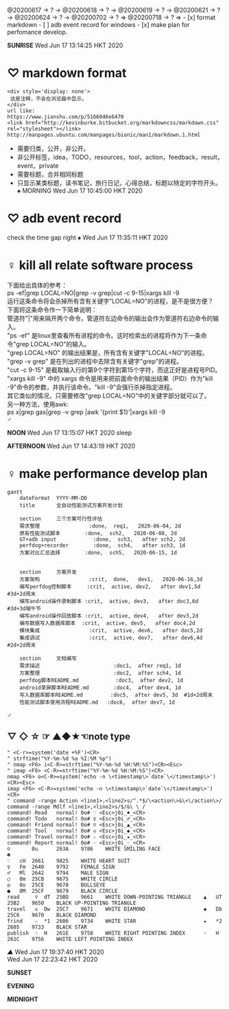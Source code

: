 <link rel="stylesheet" type="text/css" href="./css/hiddenprivate.css"/>
<TODO>@20200617 → ? → @20200618 → ? → @20200619 → ? → @20200621 → ? → @20200624 → ? → @20200702 → ? ⇒ @20200718 → ? ⇒ </TODO>
- [x] format markdown      
- [ ] adb event record for windows     
- [x] make plan for perfomance develop.     

<timeblock>__SUNRISE__</timeblock>
<timestamp>Wed Jun 17 13:14:25 HKT 2020 </timestamp>
# ♡  markdown format
```
<div style='display: none'>
 这是注释，不会在浏览器中显示。
</div>
url like:
https://www.jianshu.com/p/5166046e6470
<link href="http://kevinburke.bitbucket.org/markdowncss/markdown.css" rel="stylesheet"></link>
http://manpages.ubuntu.com/manpages/bionic/man1/markdown.1.html
```
* 需要归类，公开，非公开。
* 非公开标签，idea，TODO，resources，tool，action，feedback，result，event，private
* 需要标题，合并相同标题
* 只显示某类标题，读书笔记，旅行日记，心得总结，标题以特定的字符开头。
_♠_
<timeblock>MORNING</timeblock>
<timestamp>Wed Jun 17 10:45:00 HKT 2020 </timestamp>
# ♡  adb event record
check the time gap right
_♠_
<timestamp>Wed Jun 17 11:35:11 HKT 2020 </timestamp>
# ♀ kill all relate software process
下面给出具体的参考：  
ps -ef|grep LOCAL=NO|grep -v grep|cut -c 9-15|xargs kill -9  
运行这条命令将会杀掉所有含有关键字"LOCAL=NO"的进程，是不是很方便？  
下面将这条命令作一下简单说明：  
管道符"|"用来隔开两个命令，管道符左边命令的输出会作为管道符右边命令的输入。  
"ps -ef" 是linux里查看所有进程的命令。这时检索出的进程将作为下一条命令"grep LOCAL=NO"的输入。  
"grep LOCAL=NO" 的输出结果是，所有含有关键字"LOCAL=NO"的进程。  
"grep -v grep" 是在列出的进程中去除含有关键字"grep"的进程。  
"cut -c 9-15" 是截取输入行的第9个字符到第15个字符，而这正好是进程号PID。  
"xargs kill -9" 中的 xargs 命令是用来把前面命令的输出结果（PID）作为"kill -9"命令的参数，并执行该命令。"kill -9"会强行杀掉指定进程。  
其它类似的情况，只需要修改"grep LOCAL=NO"中的关键字部分就可以了。  
另一种方法，使用awk:  
ps x|grep gas|grep -v grep |awk '{print $1}'|xargs kill -9  
_♂_

<timeblock>__NOON__</timeblock>
<timestamp>Wed Jun 17 13:15:07 HKT 2020</timestamp>
<action>sleep</action>

<timeblock>__AFTERNOON__</timeblock>
<timestamp>Wed Jun 17 14:43:19 HKT 2020 </timestamp>
# ♀ make performance develop plan 
```mermaid
gantt         
    dateFormat  YYYY-MM-DD   
    title       全自动性能测试方案开发计划

    section     三个方案可行性评估
    需求整理	            :done,  req1,   2020-06-04, 2d
    原有性能测试脚本	    :done,  sch2,   2020-06-08, 2d
    GT+adb input		    :done,  sch3,   after sch2, 2d
    perfdog+recorder        :done, 	sch4,   after sch3, 1d 
    方案对比汇总选择        :done,  sch5,   2020-06-15, 1d 


    section     方案开发
    方案架构 			    :crit,  done,   dev1,   2020-06-16,3d    
    编写perfdog控制脚本     :crit,  active, dev2,   after dev1,5d   #3d+2d周末 
    编写android操作录制脚本 :crit,  active, dev3,   after doc3,6d   #3d+3d端午节
    编写android操作回放脚本 :crit,  active, dev4,   after dev3,2d
    编写数据写入数据库脚本  :crit,  active, dev5,   after doc4,2d
    模块集成            	:crit,  active, dev6,   after doc5,2d
    集成调试           		:crit,  active, dev7,   after dev6,4d   #2d+2d周末

    section     文档编写
    需求描述           		        :doc1,  after req1, 1d
    方案整理      			        :doc2,  after sch4, 1d
    perfdog脚本README.md            :doc3,  after dev2, 1d
    android录屏脚本README.md        :doc4,  after dev4, 1d
    写入数据库脚本README.md         :doc5,  after dev5, 3d  #1d+2d周末
    性能测试脚本使用流程README.md   :doc6,  after dev7, 1d       
```
_♂_
## ▽ ◇ ☆ ☞ ▲◆★☜note type
```
" <C-r>=system('date +%F')<CR>
" strftime("%Y-%m-%d %a %I:%M %p")
" nmap <F6> i<C-R>=strftime("%Y-%m-%d %H:%M:%S")<CR><Esc>
" imap <F6> <C-R>=strftime("%Y-%m-%d %H:%M:%S")<CR>
nmap <F6> o<C-R>=system('echo -n \<timestamp\>`date`\</timestamp\>')<CR><Esc>
imap <F6> <C-R>=system('echo -n \<timestamp\>`date`\</timestamp\>')<CR>
" command -range Action <line1>,<line2>s/^.*$/\<action\>&\<\/action\>/
command -range Mdlf <line1>,<line2>s/$/&\ \ /
command! Read   normal! 0o# ♡ <Esc>j0i_♠_<CR>
command! Todo   normal! 0o# ♀ <Esc>j0i_♂_<CR>
command! Friend normal! 0o# ▽ <Esc>j0i_▲_<CR>
command! Tool   normal! 0o# ◇ <Esc>j0i_◆_<CR>
command! Travel normal! 0o# ☆ <Esc>j0i_★_<CR>
command! Report normal! 0o# ☞ <Esc>j0i_☜_<CR>
☺       0u      263A    9786    WHITE SMILING FACE
☻
♡	cH	2661	9825	WHITE HEART SUIT
♀	Fm	2640	9792	FEMALE SIGN
♂	Ml	2642	9794	MALE SIGN
○	0m	25CB	9675	WHITE CIRCLE
◎	0o	25CE	9678	BULLSEYE
●	0M	25CF	9679	BLACK CIRCLE
read     ▽	dT	25BD	9661	WHITE DOWN-POINTING TRIANGLE    ▲	UT	25B2	9650	BLACK UP-POINTING TRIANGLE
travel   ◇	Dw	25C7	9671	WHITE DIAMOND                   ◆	Db	25C6	9670	BLACK DIAMOND
frind    ☆	*1	2606	9734	WHITE STAR                      ★	*2	2605	9733	BLACK STAR                      
publish  ☞	H	261E	9758	WHITE RIGHT POINTING INDEX      ☜	H	261C	9756	WHITE LEFT POINTING INDEX
```
_▲_ 
<timestamp>Wed Jun 17 19:37:40 HKT 2020</timestamp>  
<timestamp>Wed Jun 17 22:23:42 HKT 2020</timestamp>

<timeblock>__SUNSET__</timeblock>

<timeblock>__EVENING__</timeblock>

<timeblock>__MIDNIGHT__</timeblock>
